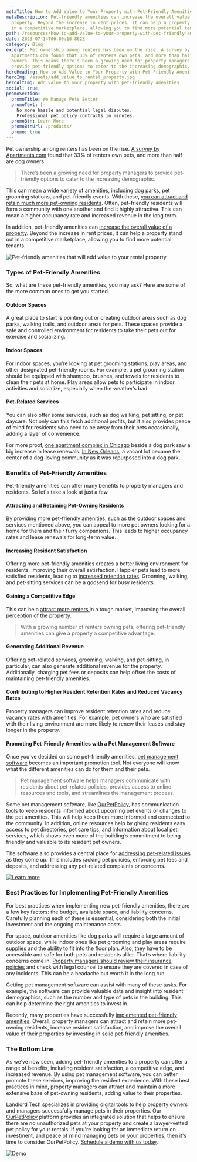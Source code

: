 ```yaml
---
metaTitle: How to Add Value to Your Property with Pet-Friendly Amenities
metaDescription: Pet-friendly amenities can increase the overall value of a
  property. Beyond the increase in rent prices, it can help a property stand out
  in a competitive marketplace, allowing you to find more potential tenants.
path: /resources/how-to-add-value-to-your-property-with-pet-friendly-amenities
date: 2023-07-14T06:00:10.862Z
category: Blog
excerpt: Pet ownership among renters has been on the rise. A survey by
  Apartments.com found that 33% of renters own pets, and more than half are dog
  owners. This means there’s been a growing need for property managers to
  provide pet-friendly options to cater to the increasing demographic.
heroHeading: How to Add Value to Your Property with Pet-Friendly Amenities
heroImg: /assets/add_value_to_rental_property.jpg
heroAltImg: Add value to your property with pet-friendly amenities
social: true
promoSection:
  promoTitle: We Manage Pets Better
  promoText: |-
    No more hassle and potential legal disputes. 
    Professional pet policy contracts in minutes.
  promoBtn: Learn More
  promoBtnUrl: /products/
  promo: true
---
```

Pet ownership among renters has been on the rise. [A survey by Apartments.com](https://www.apartments.com/docs/default-source/Whitepapers/preferences-of-today-pdf.pdf?sfvrsn=756acb6_0) found that 33% of renters own pets, and more than half are dog owners. 

> There’s been a growing need for property managers to provide pet-friendly options to cater to the increasing demographic.

This can mean a wide variety of amenities, including dog parks, pet grooming stations, and pet-friendly events. With these, [you can attract and retain much more pet-owning residents](https://landlordtech.com/resources/how-to-increase-tenant-applications-at-your-rental-property). Often, pet-friendly residents will form a community with one another and find it highly attractive. This can mean a higher occupancy rate and increased revenue in the long term.

In addition, pet-friendly amenities can [increase the overall value of a property](https://www.canr.msu.edu/news/the_pros_and_cons_of_renting_to_pet_owners_part_1). Beyond the increase in rent prices, it can help a property stand out in a competitive marketplace, allowing you to find more potential tenants. 

![Pet-friendly amenities that will add value to your rental property](/assets/rental_property_pet_management_software.png)

### Types of Pet-Friendly Amenities

So, what are these pet-friendly amenities, you may ask? Here are some of the more common ones to get you started.

#### Outdoor Spaces

A great place to start is pointing out or creating outdoor areas such as dog parks, walking trails, and outdoor areas for pets. These spaces provide a safe and controlled environment for residents to take their pets out for exercise and socializing.

#### Indoor Spaces

For indoor spaces, you’re looking at pet grooming stations, play areas, and other designated pet-friendly rooms. For example, a pet grooming station should be equipped with shampoo, brushes, and towels for residents to clean their pets at home. Play areas allow pets to participate in indoor activities and socialize, especially when the weather’s bad.

#### Pet-Related Services

You can also offer some services, such as dog walking, pet sitting, or pet daycare. Not only can this fetch additional profits, but it also provides peace of mind for residents who need to be away from their pets occasionally, adding a layer of convenience.

For more proof, [one apartment complex in Chicago](https://www.nar.realtor/blogs/spaces-to-places/placemaking-goes-to-the-dogs) beside a dog park saw a big increase in lease renewals. [In New Orleans](https://www.nar.realtor/blogs/spaces-to-places/neighborhood-eyesore-to-gathering-place-for-pooches-and-people), a vacant lot became the center of a dog-loving community as it was repurposed into a dog park.

### Benefits of Pet-Friendly Amenities

Pet-friendly amenities can offer many benefits to property managers and residents. So let's take a look at just a few.

#### Attracting and Retaining Pet-Owning Residents

By providing more pet-friendly amenities, such as the outdoor spaces and services mentioned above, you can appeal to more pet owners looking for a home for them and their furry companions. This leads to higher occupancy rates and lease renewals for long-term value.

#### Increasing Resident Satisfaction

Offering more pet-friendly amenities creates a better living environment for residents, improving their overall satisfaction. Happier pets lead to more satisfied residents, leading to [increased retention rates](https://landlordtech.com/resources/the-landlords-guide-to-tenants-with-pets). Grooming, walking, and pet-sitting services can be a godsend for busy residents.

#### Gaining a Competitive Edge

This can help [attract more renters ](https://landlordtech.com/resources/how-to-increase-tenant-applications-at-your-rental-property)in a tough market, improving the overall perception of the property.

> With a growing number of renters owning pets, offering pet-friendly amenities can give a property a competitive advantage.

#### Generating Additional Revenue

Offering pet-related services, grooming, walking, and pet-sitting, in particular, can also generate additional revenue for the property. Additionally, charging pet fees or deposits can help offset the costs of maintaining pet-friendly amenities.

#### Contributing to Higher Resident Retention Rates and Reduced Vacancy Rates

Property managers can improve resident retention rates and reduce vacancy rates with amenities. For example, pet owners who are satisfied with their living environment are more likely to renew their leases and stay longer in the property.

#### Promoting Pet-Friendly Amenities with a Pet Management Software

Once you’ve decided on some pet-friendly amenities, [pet management software](https://landlordtech.com/resources/top-pet-management-software-features-for-properties) becomes an important promotion tool. Not everyone will know what the different amenities can do for them and their pets.

> Pet management software helps managers communicate with residents about pet-related policies, provides access to online resources and tools, and streamlines the management process.

Some pet management software, like [OurPetPolicy](https://landlordtech.com/products), has communication tools to keep residents informed about upcoming pet events or changes to the pet amenities. This will help keep them more informed and connected to the community. In addition, online resources help by giving residents easy access to pet directories, pet care tips, and information about local pet services, which shows even more of the building’s commitment to being friendly and valuable to its resident pet owners.

The software also provides a central place for [addressing pet-related issues](https://landlordtech.com/resources/five-tips-for-managing-pets-on-your-rental-properties) as they come up. This includes racking pet policies, enforcing pet fees and deposits, and addressing any pet-related complaints or concerns.

[![Learn more](/assets/ourpetpolicy_pet_management_software.png "Learn more")](https://landlordtech.com/products)

### Best Practices for Implementing Pet-Friendly Amenities

For best practices when implementing new pet-friendly amenities, there are a few key factors: the budget, available space, and liability concerns. Carefully planning each of these is essential, considering both the initial investment and the ongoing maintenance costs.

For space, outdoor amenities like dog parks will require a large amount of outdoor space, while indoor ones like pet grooming and play areas require supplies and the ability to fit into the floor plan. Also, they have to be accessible and safe for both pets and residents alike. That’s where liability concerns come in. [Property managers should review their insurance policies](https://landlordtech.com/resources/the-true-cost-of-having-a-bad-pet-policy) and check with legal counsel to ensure they are covered in case of any incidents. This can be a headache but worth it in the long run.

Getting pet management software can assist with many of these tasks. For example, the software can provide valuable data and insight into resident demographics, such as the number and type of pets in the building. This can help determine the right amenities to invest in.

Recently, many properties have successfully [implemented pet-friendly amenities](https://www.washingtonpost.com/business/2021/02/15/how-apartment-communities-are-becoming-more-pet-friendly/). Overall, property managers can attract and retain more pet-owning residents, increase resident satisfaction, and improve the overall value of their properties by investing in solid pet-friendly amenities.

### The Bottom Line

As we’ve now seen, adding pet-friendly amenities to a property can offer a range of benefits, including resident satisfaction, a competitive edge, and increased revenue. By using pet management software, you can better promote these services, improving the resident experience. With these best practices in mind, property managers can attract and maintain a more extensive base of pet-owning residents, adding value to their properties.

[Landlord Tech](https://landlordtech.com/) specializes in providing digital tools to help property owners and managers successfully manage pets in their properties. Our [OurPetPolicy](https://landlordtech.com/products) platform provides an integrated solution that helps to ensure there are no unauthorized pets at your property and create a lawyer-vetted pet policy for your rentals. If you're looking for an immediate return on investment, and peace of mind managing pets on your properties, then it's time to consider OurPetPolicy. [Schedule a demo with us today](https://info.ourpetpolicy.com/demo/).

[![Demo](/assets/guaranteed_roi_on_rental_properties.png "Demo")](https://info.ourpetpolicy.com/demo/)